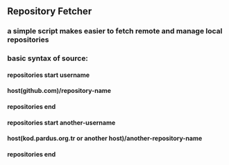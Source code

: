 ## Repository Fetcher
### a simple script makes easier to fetch remote and manage local repositories

### basic syntax of source:
#### repositories start username
#### host(github.com)/repository-name
#### repositories end
####
#### repositories start another-username
#### host(kod.pardus.org.tr or another host)/another-repository-name
#### repositories end
####


